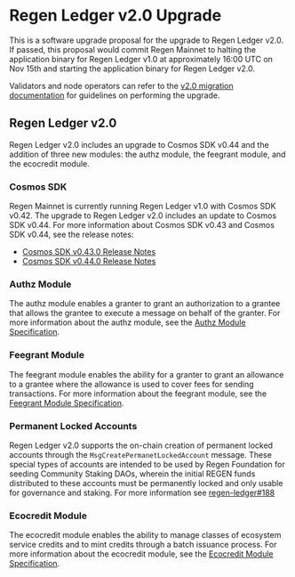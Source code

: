 # Regen Ledger v2.0 Upgrade

This is a software upgrade proposal for the upgrade to Regen Ledger v2.0. If passed, this proposal would commit Regen Mainnet to halting the application binary for Regen Ledger v1.0 at approximately 16:00 UTC on Nov 15th and starting the application binary for Regen Ledger v2.0.

Validators and node operators can refer to the [v2.0 migration documentation](https://docs.regen.network/migrations/v2.0-upgrade) for guidelines on performing the upgrade.

## Regen Ledger v2.0

Regen Ledger v2.0 includes an upgrade to Cosmos SDK v0.44 and the addition of three new modules: the authz module, the feegrant module, and the ecocredit module.

### Cosmos SDK

Regen Mainnet is currently running Regen Ledger v1.0 with Cosmos SDK v0.42. The upgrade to Regen Ledger v2.0 includes an update to Cosmos SDK v0.44. For more information about Cosmos SDK v0.43 and Cosmos SDK v0.44, see the release notes:

- [Cosmos SDK v0.43.0 Release Notes](https://github.com/cosmos/cosmos-sdk/blob/release/v0.43.x/RELEASE_NOTES.md)
- [Cosmos SDK v0.44.0 Release Notes](https://github.com/cosmos/cosmos-sdk/blob/release/v0.44.x/RELEASE_NOTES.md)

### Authz Module

The authz module enables a granter to grant an authorization to a grantee that allows the grantee to execute a message on behalf of the granter. For more information about the authz module, see the [Authz Module Specification](https://docs.cosmos.network/master/modules/authz/).

### Feegrant Module

The feegrant module enables the ability for a granter to grant an allowance to a grantee where the allowance is used to cover fees for sending transactions. For more information about the feegrant module, see the [Feegrant Module Specification](https://docs.cosmos.network/master/modules/feegrant/).

### Permanent Locked Accounts

Regen Ledger v2.0 supports the on-chain creation of permanent locked accounts through the `MsgCreatePermanetLockedAccount` message. These special types of accounts are intended to be used by Regen Foundation for seeding Community Staking DAOs, wherein the initial REGEN funds distributed to these accounts must be permanently locked and only usable for governance and staking. For more information see [regen-ledger#188](https://github.com/regen-network/regen-ledger/issues/188)

### Ecocredit Module

The ecocredit module enables the ability to manage classes of ecosystem service credits and to mint credits through a batch issuance process. For more information about the ecocredit module, see the [Ecocredit Module Specification](https://docs.regen.network/modules/ecocredit/).
